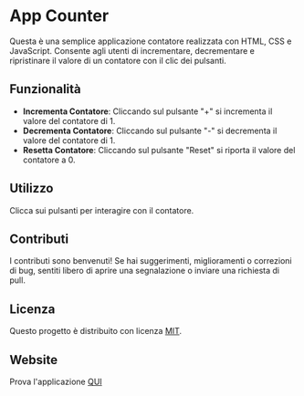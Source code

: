 # App Counter

Questa è una semplice applicazione contatore realizzata con HTML, CSS e JavaScript. Consente agli utenti di incrementare, decrementare e ripristinare il valore di un contatore con il clic dei pulsanti.

## Funzionalità

- **Incrementa Contatore**: Cliccando sul pulsante "+" si incrementa il valore del contatore di 1.
- **Decrementa Contatore**: Cliccando sul pulsante "-" si decrementa il valore del contatore di 1.
- **Resetta Contatore**: Cliccando sul pulsante "Reset" si riporta il valore del contatore a 0.

## Utilizzo

Clicca sui pulsanti per interagire con il contatore.

## Contributi

I contributi sono benvenuti! Se hai suggerimenti, miglioramenti o correzioni di bug, sentiti libero di aprire una segnalazione o inviare una richiesta di pull.

## Licenza

Questo progetto è distribuito con licenza [MIT](LICENSE).

## Website

Prova l'applicazione [QUI](https://tinireal.github.io/Counter-ThomasTinelli.github.io/)
